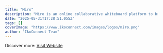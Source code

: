 ```yaml
---
title: "Miro"
description: "Miro is an online collaborative whiteboard platform to bring teams together, anytime, anywhere."
date: "2025-05-31T17:28:51.055Z"
tags: []
coverImage: "https://www.ikoconnect.com/images/logos/miro.png"
author: "IkoConnect Team"
---
```


Discover more: [Visit Website](https://miro.com/)
